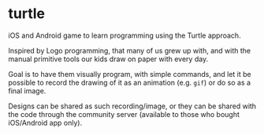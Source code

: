 # turtle

iOS and Android game to learn programming using the Turtle approach.

Inspired by Logo programming, that many of us grew up with,
and with the manual primitive tools our kids draw on paper with every day.

Goal is to have them visually program, with simple commands,
and let it be possible to record the drawing of it as an animation (e.g. `gif`)
or do so as a final image.

Designs can be shared as such recording/image,
or they can be shared with the code through the community server
(available to those who bought iOS/Android app only).
